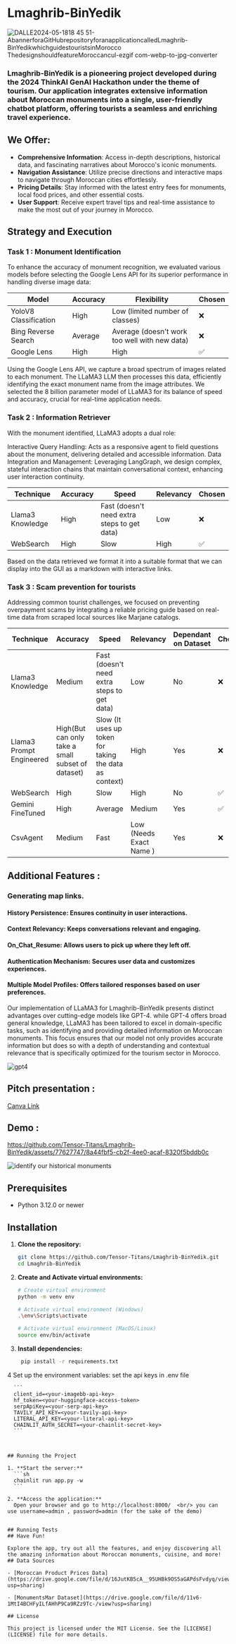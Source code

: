 # Lmaghrib-BinYedik
![DALLE2024-05-1818 45 51-AbannerforaGitHubrepositoryforanapplicationcalledLmaghrib-BinYedikwhichguidestouristsinMorocco ThedesignshouldfeatureMoroccancul-ezgif com-webp-to-jpg-converter](https://github.com/Tensor-Titans/Lmaghrib-BinYedik/assets/49345542/5ee03377-1f54-4fac-bb4e-1a252fec07d9)

 
### Lmaghrib-BinYedik is a pioneering project developed during the 2024 ThinkAI GenAI Hackathon under the theme of tourism. Our application integrates extensive information about Moroccan monuments into a single, user-friendly chatbot platform, offering tourists a seamless and enriching travel experience.

 ## We Offer:

- **Comprehensive Information**:  Access in-depth descriptions, historical data, and fascinating narratives about Morocco's iconic monuments.
- **Navigation Assistance**: Utilize precise directions and interactive maps to navigate through Moroccan cities effortlessly.
- **Pricing Details**: Stay informed with the latest entry fees for monuments, local food prices, and other essential costs.
- **User Support**: Receive expert travel tips and real-time assistance to make the most out of your journey in Morocco.





## Strategy and Execution

### Task 1 : Monument Identification

To enhance the accuracy of monument recognition, we evaluated various models before selecting the Google Lens API for its superior performance in handling diverse image data:


| Model     | Accuracy                          | Flexibility |  Chosen | 
|-----------|-----------------------------------|-----------|------| 
| YoloV8 Classification     | High| Low (limited number of classes) |❌ |
| Bing Reverse Search | Average     | Average (doesn't work too well with new data) |❌ |
| Google Lens      | High              | High   |✅|


Using the Google Lens API, we capture a broad spectrum of images related to each monument. The LLaMA3 LLM then processes this data, efficiently identifying the exact monument name from the image attributes. We selected the 8 billion parameter model of LLaMA3 for its balance of speed and accuracy, crucial for real-time application needs.






### Task 2 : Information Retriever

With the monument identified, LLaMA3 adopts a dual role:

Interactive Query Handling: Acts as a responsive agent to field questions about the monument, delivering detailed and accessible information.
Data Integration and Management: Leveraging LangGraph, we design complex, stateful interaction chains that maintain conversational context, enhancing user interaction continuity.


| Technique   | Accuracy                       | Speed    | Relevancy | Chosen |
|-----------|-----------------------------------|-----------|--------|--------|
| Llama3 Knowledge     | High| Fast (doesn't need extra steps to get data) | Low  |❌ |
| WebSearch | High     | Slow  | High|✅ |

Based on the data retrieved we format it into a suitable format that we can display into the GUI as a markdown with interactive links.

### Task 3 : Scam prevention for tourists

Addressing common tourist challenges, we focused on preventing overpayment scams by integrating a reliable pricing guide based on real-time data from scraped local sources like Marjane catalogs.


| Technique   | Accuracy                       | Speed    | Relevancy | Dependant on Dataset | Chosen |
|-----------|-----------------------------------|-----------|--------|--------|--------|
| Llama3 Knowledge     | Medium| Fast (doesn't need extra steps to get data) | Low  |No |❌ |
| Llama3 Prompt Engineered  | High(But can only take a small subset of dataset) | Slow (It uses up token for taking the data as context) | High  |Yes |❌ |
| WebSearch | High     | Slow  | High |No |✅ |
| Gemini FineTuned | High     | Average | Medium  |Yes |✅ |
| CsvAgent | Medium     |Fast  | Low (Needs Exact Name ) |Yes |❌ |




## Additional Features :

### Generating map links.
#### History Persistence: Ensures continuity in user interactions.
#### Context Relevancy: Keeps conversations relevant and engaging.
#### On_Chat_Resume: Allows users to pick up where they left off.
#### Authentication Mechanism: Secures user data and customizes experiences.
#### Multiple Model Profiles: Offers tailored responses based on user preferences.



Our implementation of LLaMA3 for Lmaghrib-BinYedik presents distinct advantages over cutting-edge models like GPT-4.
while GPT-4 offers broad general knowledge, LLaMA3 has been tailored to excel in domain-specific tasks, such as identifying and providing detailed information on Moroccan monuments. This focus ensures that our model not only provides accurate information but does so with a depth of understanding and contextual relevance that is specifically optimized for the tourism sector in Morocco.

![gpt4](https://github.com/Tensor-Titans/Lmaghrib-BinYedik/assets/77627747/ee42892b-9ee8-46c9-9203-33c8439184b0)


## Pitch presentation :

[Canva Link](https://www.canva.com/design/DAGFpeHolWQ/dw3Elbi80ec6kVA5YTt3nQ/view?utm_content=DAGFpeHolWQ&utm_campaign=designshare&utm_medium=link&utm_source=editor)

## Demo :


https://github.com/Tensor-Titans/Lmaghrib-BinYedik/assets/77627747/8a44fbf5-cb2f-4ee0-acaf-8320f5bddb0c






![identify our historical monuments](https://github.com/Tensor-Titans/Lmaghrib-BinYedik/assets/77627747/450391c4-8fd3-4d6c-b86a-dcb340880eba)




## Prerequisites

- Python 3.12.0 or newer

## Installation

1. **Clone the repository:**
    ```sh
    git clone https://github.com/Tensor-Titans/Lmaghrib-BinYedik.git
    cd Lmaghrib-BinYedik
    ```
3. **Create and Activate virtual environments:**
    ```sh
    # Create virtual environment
    python -m venv env
    
    # Activate virtual environment (Windows)
    .\env\Scripts\activate

    # Activate virtual environment (MacOS/Linux)
    source env/bin/activate
    ```

3. **Install dependencies:**
    ```sh
     pip install -r requirements.txt
    ```
    
4 Set up the environment variables:
      set the api keys in .env file

      ```
      client_id=<your-imagebb-api-key>
      hf_token=<your-huggingface-access-token>
      serpApiKey=<your-serp-api-key>
      TAVILY_API_KEY=<your-tavily-api-key>
      LITERAL_API_KEY=<your-literal-api-key>
      CHAINLIT_AUTH_SECRET=<your-chainlit-secret-key>
      ```

  ```

  
## Running the Project

1. **Start the server:**
    ```sh
    chainlit run app.py -w
    ```

2. **Access the application:**
    Open your browser and go to http://localhost:8000/  <br/> you can use username=admin , password=admin (for the sake of the demo)


## Running Tests
## Have Fun!

Explore the app, try out all the features, and enjoy discovering all the amazing information about Moroccan monuments, cuisine, and more!
## Data Sources

- [Moroccan Product Prices Data](https://drive.google.com/file/d/16JutKB5cA__95UHBk9OS5aGAPdsFvdyq/view?usp=sharing)

- [MonumentsMar Dataset](https://drive.google.com/file/d/11v6-1MtI4BCHFyILfAHhP9Ca9RZz9Tc-/view?usp=sharing)

## License

This project is licensed under the MIT License. See the [LICENSE](LICENSE) file for more details.
